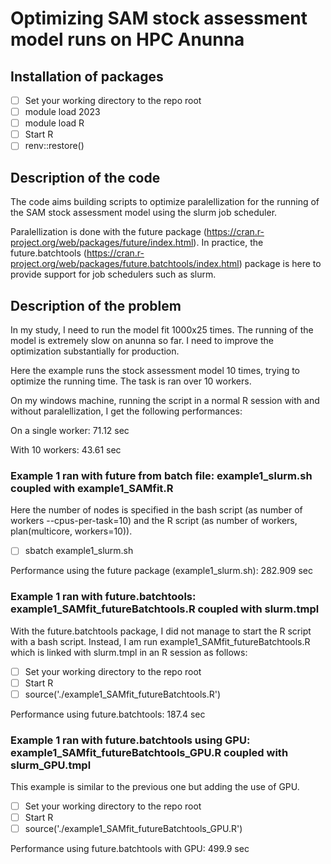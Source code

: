 # Optimizing SAM stock assessment model runs on HPC Anunna

## Installation of packages

- [ ] Set your working directory to the repo root
- [ ] module load 2023
- [ ] module load R
- [ ] Start R
- [ ] renv::restore()

## Description of the code

The code aims building scripts to optimize paralellization for the running of the SAM stock assessment model using the slurm job scheduler.

Paralellization is done with the future package (https://cran.r-project.org/web/packages/future/index.html). In practice, the future.batchtools (https://cran.r-project.org/web/packages/future.batchtools/index.html) package is here to provide support for job schedulers such as slurm.

## Description of the problem

In my study, I need to run the model fit 1000x25 times. The running of the model is extremely slow on anunna so far. I need to improve the optimization substantially for production.

Here the example runs the stock assessment model 10 times, trying to optimize the running time. The task is ran over 10 workers.

On my windows machine, running the script in a normal R session with and without paralellization, I get the following performances:

On a single worker: 71.12 sec

With 10 workers: 43.61 sec

### Example 1 ran with future from batch file: example1_slurm.sh coupled with example1_SAMfit.R

Here the number of nodes is specified in the bash script (as number of workers --cpus-per-task=10) and the R script (as number of workers, plan(multicore, workers=10)). 

- [ ] sbatch example1_slurm.sh

Performance using the future package (example1_slurm.sh): 282.909 sec

### Example 1 ran with future.batchtools: example1_SAMfit_futureBatchtools.R coupled with slurm.tmpl

With the future.batchtools package, I did not manage to start the R script with a bash script. Instead, I am run example1_SAMfit_futureBatchtools.R which is linked with slurm.tmpl in an R session as follows:

- [ ] Set your working directory to the repo root
- [ ] Start R
- [ ] source('./example1_SAMfit_futureBatchtools.R')

Performance using future.batchtools: 187.4 sec

### Example 1 ran with future.batchtools using GPU: example1_SAMfit_futureBatchtools_GPU.R coupled with slurm_GPU.tmpl

This example is similar to the previous one but adding the use of GPU.

- [ ] Set your working directory to the repo root
- [ ] Start R
- [ ] source('./example1_SAMfit_futureBatchtools_GPU.R')

Performance using future.batchtools with GPU: 499.9 sec
